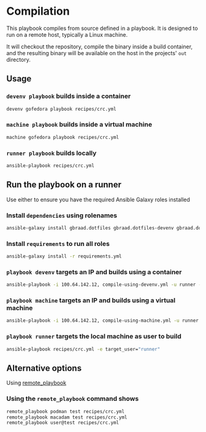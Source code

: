 Compilation
===========


This playbook compiles from source defined in a playbook. It is designed to run on a remote host, typically a Linux machine.

It will checkout the repository, compile the binary inside a build container, and the resulting binary will be available on the host in the 
projects' `out` directory.


## Usage

### `devenv playbook` builds inside a container
```sh evaluate
devenv gofedora playbook recipes/crc.yml
```

### `machine playbook` builds inside a virtual machine
```sh evaluate
machine gofedora playbook recipes/crc.yml
```

### `runner playbook` builds locally
```sh evaluate
ansible-playbook recipes/crc.yml
```


## Run the playbook on a runner

Use either to ensure you have the required Ansible Galaxy roles installed

### Install `dependencies` using rolenames

```sh evaluate
ansible-galaxy install gbraad.dotfiles gbraad.dotfiles-devenv gbraad.dotfiles-machine
```

### Install `requirements` to run all roles
```sh evaluate
ansible-galaxy install -r requirements.yml
```


### `playbook devenv` targets an IP and builds using a container

```sh evaluate
ansible-playbook -i 100.64.142.12, compile-using-devenv.yml -u runner -e playbook_name="recipes/crc.yml"
```

### `playbook machine` targets an IP and builds using a virtual machine

```sh evaluate
ansible-playbook -i 100.64.142.12, compile-using-machine.yml -u runner -e playbook_name="recipes/crc.yml"
```

### `playbook runner` targets the local machine as user to build

```sh evaluate
ansible-playbook recipes/crc.yml -e target_user="runner"
```


## Alternative options

Using [remote_playbook](https://github.com/gbraad-dotfiles/upstream/blob/65c4cbf98b7193d87936415beb5c5bd05e51476d/zsh/.zshrc.d/ansible.zsh#L2)

### Using the `remote_playbook` command shows
```sh evaluate
remote_playbook podman test recipes/crc.yml
remote_playbook macadam test recipes/crc.yml
remote_playbook user@test recipes/crc.yml
```
